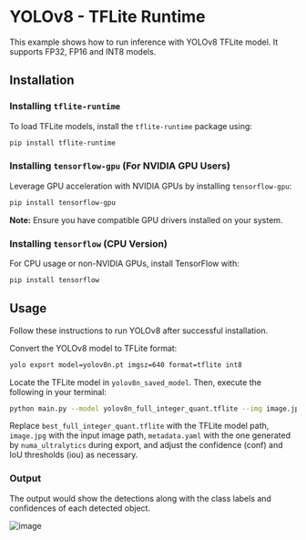 # YOLOv8 - TFLite Runtime

This example shows how to run inference with YOLOv8 TFLite model. It supports FP32, FP16 and INT8 models.

## Installation

### Installing `tflite-runtime`

To load TFLite models, install the `tflite-runtime` package using:

```bash
pip install tflite-runtime
```

### Installing `tensorflow-gpu` (For NVIDIA GPU Users)

Leverage GPU acceleration with NVIDIA GPUs by installing `tensorflow-gpu`:

```bash
pip install tensorflow-gpu
```

**Note:** Ensure you have compatible GPU drivers installed on your system.

### Installing `tensorflow` (CPU Version)

For CPU usage or non-NVIDIA GPUs, install TensorFlow with:

```bash
pip install tensorflow
```

## Usage

Follow these instructions to run YOLOv8 after successful installation.

Convert the YOLOv8 model to TFLite format:

```bash
yolo export model=yolov8n.pt imgsz=640 format=tflite int8
```

Locate the TFLite model in `yolov8n_saved_model`. Then, execute the following in your terminal:

```bash
python main.py --model yolov8n_full_integer_quant.tflite --img image.jpg --conf 0.25 --iou 0.45 --metadata "metadata.yaml"
```

Replace `best_full_integer_quant.tflite` with the TFLite model path, `image.jpg` with the input image path, `metadata.yaml` with the one generated by `numa_ultralytics` during export, and adjust the confidence (conf) and IoU thresholds (iou) as necessary.

### Output

The output would show the detections along with the class labels and confidences of each detected object.

![image](https://github.com/wamiqraza/Attribute-recognition-and-reidentification-Market1501-dataset/blob/main/img/bus.jpg)
